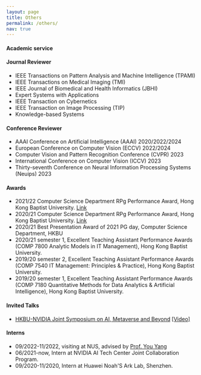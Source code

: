```yaml
---
layout: page
title: Others
permalink: /others/
nav: true
---
```


#### Academic service 

#### Journal Reviewer
- IEEE Transactions on Pattern Analysis and Machine Intelligence (TPAMI)
- IEEE Transactions on Medical Imaging (TMI)
- IEEE Journal of Biomedical and Health Informatics (JBHI)
- Expert Systems with Applications
- IEEE Transaction on Cybernetics
- IEEE Transaction on Image Processing (TIP)
- Knowledge-based Systems

#### Conference Reviewer
- AAAI Conference on Artificial Intelligence (AAAI) 2020/2022/2024
- European Conference on Computer Vision (ECCV) 2022/2024
- Computer Vision and Pattern Recognition Conference (CVPR) 2023
- International Conference on Computer Vision (ICCV) 2023
- Thirty-seventh Conference on Neural Information Processing Systems (Neuips) 2023

#### Awards

- 2021/22 Computer Science Department RPg Performance Award, Hong Kong Baptist University. [Link](https://www.comp.hkbu.edu.hk/v1/?pid=48)
- 2020/21 Computer Science Department RPg Performance Award, Hong Kong Baptist University. [Link](https://www.comp.hkbu.edu.hk/v1/?pid=48)
- 2020/21 Best Presentation Award of 2021 PG day, Computer Science Department, HKBU
- 2020/21 semester 1, Excellent Teaching Assistant Performance Awards (COMP 7800 Analytic Models in IT Management), Hong Kong Baptist University.
- 2019/20 semester 2, Excellent Teaching Assistant Performance Awards (COMP 7540 IT Management: Principles & Practice), Hong Kong Baptist University.
- 2019/20 semester 1, Excellent Teaching Assistant Performance Awards (COMP 7180 Quantitative Methods for Data Analytics & Artificial Intelligence), Hong Kong Baptist University.

#### Invited Talks

- [HKBU-NVIDIA Joint Symposium on AI, Metaverse and Beyond](https://www.comp.hkbu.edu.hk/hkbu-nvidia-sym2022/) [[Video]](https://lifehkbueduhk-my.sharepoint.com/:v:/g/personal/18481086_life_hkbu_edu_hk/Ee8fgSA8hUJHlJRxGrkEEiIBzd6b3ez-8VA_xkWNbhg0bQ?e=e4PY2f)

#### Interns

- 09/2022-11/2022, visiting at NUS, advised by [Prof. You Yang](https://www.comp.nus.edu.sg/~youy/)
- 06/2021-now, Intern at NVIDIA AI Tech Center Joint Collaboration Program.
- 09/2020-11/2020, Intern at Huawei Noah'S Ark Lab, Shenzhen.
